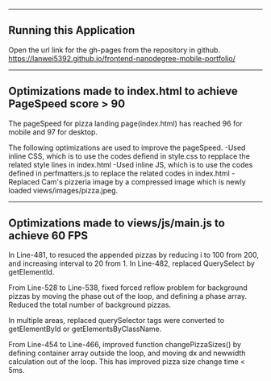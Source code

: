 ------------------------
Running this Application
------------------------

Open the url link for the gh-pages from the repository in github. https://lanwei5392.github.io/frontend-nanodegree-mobile-portfolio/

-----------------------------------------------------------------
Optimizations made to index.html to achieve PageSpeed score > 90
-----------------------------------------------------------------

The pageSpeed for pizza landing page(index.html) has reached 96 for mobile and 97 for desktop. 

The following optimizations are used to improve the pageSpeed.
-Used inline CSS, which is to use the codes defiend in style.css to repplace the related style lines in index.html
-Used inline JS, which is to use the codes defined in perfmatters.js to replace the related codes in index.html
-Replaced Cam's pizzeria image by a compressed image which is newly loaded views/images/pizza.jpeg. 

 --------------------------------------------------------
 Optimizations made to views/js/main.js to achieve 60 FPS
 --------------------------------------------------------

In Line-481, to resuced the appended pizzas by reducing i to 100 from 200, and increasing interval to 20 from 1.
In Line-482, replaced QuerySelect by getElementId.

From Line-528 to Line-538, fixed forced reflow problem for background pizzas by moving the phase out of the loop, and defining a phase array. Reduced the total number of background pizzas.

In multiple areas, replaced querySelector tags were converted to getElementById or getElementsByClassName.

From Line-454 to Line-466, improved function changePizzaSizes() by defining container array outside the loop, and moving dx and newwidth calculation out of the loop. This has improved pizza size change time < 5ms.